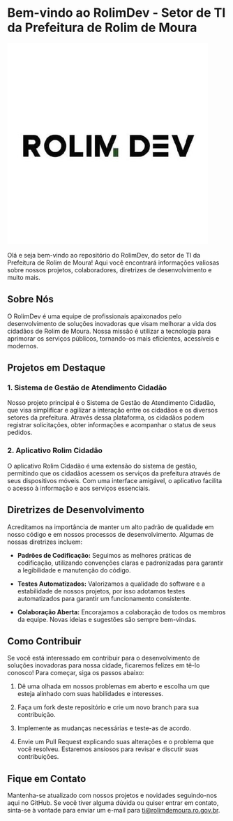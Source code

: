 # Bem-vindo ao RolimDev - Setor de TI da Prefeitura de Rolim de Moura

<img src="/assets/logo.jpg" alt="Logo RolimDev" />

Olá e seja bem-vindo ao repositório do RolimDev, do setor de TI da Prefeitura de Rolim de Moura! Aqui você encontrará informações valiosas sobre nossos projetos, colaboradores, diretrizes de desenvolvimento e muito mais.

## Sobre Nós

O RolimDev é uma equipe de profissionais apaixonados pelo desenvolvimento de soluções inovadoras que visam melhorar a vida dos cidadãos de Rolim de Moura. Nossa missão é utilizar a tecnologia para aprimorar os serviços públicos, tornando-os mais eficientes, acessíveis e modernos.

## Projetos em Destaque

### 1. Sistema de Gestão de Atendimento Cidadão

Nosso projeto principal é o Sistema de Gestão de Atendimento Cidadão, que visa simplificar e agilizar a interação entre os cidadãos e os diversos setores da prefeitura. Através dessa plataforma, os cidadãos podem registrar solicitações, obter informações e acompanhar o status de seus pedidos.

### 2. Aplicativo Rolim Cidadão

O aplicativo Rolim Cidadão é uma extensão do sistema de gestão, permitindo que os cidadãos acessem os serviços da prefeitura através de seus dispositivos móveis. Com uma interface amigável, o aplicativo facilita o acesso à informação e aos serviços essenciais.

## Diretrizes de Desenvolvimento

Acreditamos na importância de manter um alto padrão de qualidade em nosso código e em nossos processos de desenvolvimento. Algumas de nossas diretrizes incluem:

- **Padrões de Codificação:** Seguimos as melhores práticas de codificação, utilizando convenções claras e padronizadas para garantir a legibilidade e manutenção do código.

- **Testes Automatizados:** Valorizamos a qualidade do software e a estabilidade de nossos projetos, por isso adotamos testes automatizados para garantir um funcionamento consistente.

- **Colaboração Aberta:** Encorajamos a colaboração de todos os membros da equipe. Novas ideias e sugestões são sempre bem-vindas.

## Como Contribuir

Se você está interessado em contribuir para o desenvolvimento de soluções inovadoras para nossa cidade, ficaremos felizes em tê-lo conosco! Para começar, siga os passos abaixo:

1. Dê uma olhada em nossos problemas em aberto e escolha um que esteja alinhado com suas habilidades e interesses.

2. Faça um fork deste repositório e crie um novo branch para sua contribuição.

3. Implemente as mudanças necessárias e teste-as de acordo.

4. Envie um Pull Request explicando suas alterações e o problema que você resolveu. Estaremos ansiosos para revisar e discutir suas contribuições.

## Fique em Contato

Mantenha-se atualizado com nossos projetos e novidades seguindo-nos aqui no GitHub. Se você tiver alguma dúvida ou quiser entrar em contato, sinta-se à vontade para enviar um e-mail para ti@rolimdemoura.ro.gov.br.
